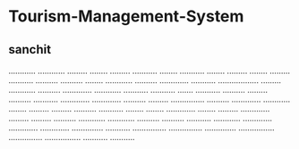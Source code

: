 # Tourism-Management-System
## sanchit
............
............
.........
........
.........
...........
........
...........
........
.........
........
.........
...........
..........
..........
........
............
..........
.............
...........
..................
.........
............
..........
.............
............
...........
...........
.......
...........
..........
.........
..........
...........
.............
.............
..........
.........
...............
..........
.............
............
........
.........
.........
..........
...........
........
........
.............
........
.........
.............
.........
.........
..........
............
............
..........
..........
...........
............
.............
.............
.............
..............
...........
...............
...............
..............
................
...............
................
...........
...........
